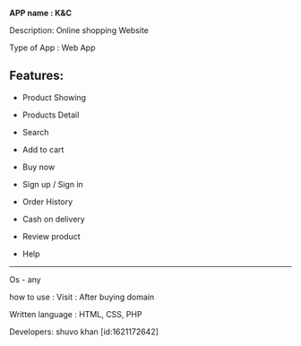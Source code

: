 <b>APP name : K&C</b>


Description: Online shopping Website

Type of App : Web App

<b>Features:</b>
---------

 - Product Showing

- Products Detail

- Search

- Add to cart

- Buy now

- Sign up / Sign in

- Order History

- Cash on delivery

- Review product


- Help

---------


Os - any



how to use : Visit : After buying domain



Written language :  HTML, CSS, PHP

Developers: shuvo khan [id:1621172642]
